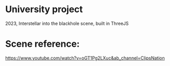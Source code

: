 # University project
2023, Interstellar into the blackhole scene, built in ThreeJS
# Scene reference:
https://www.youtube.com/watch?v=oGT1Pg2LXuc&ab_channel=ClipsNation
